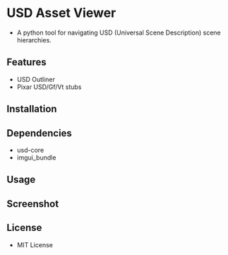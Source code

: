 # USD Asset Viewer

- A python tool for navigating USD (Universal Scene Description) scene hierarchies.

## Features

- USD Outliner 
- Pixar USD/Gf/Vt stubs

## Installation


## Dependencies

- usd-core
- imgui_bundle

## Usage


## Screenshot


## License

- MIT License
